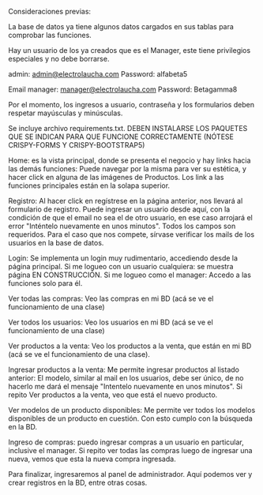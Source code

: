 Consideraciones previas:

La base de datos ya tiene algunos datos cargados en sus tablas para comprobar las funciones.

Hay un usuario de los ya creados que es el Manager, este tiene privilegios especiales y no debe borrarse.

admin: admin@electrolaucha.com
Password: alfabeta5

Email manager: manager@electrolaucha.com
Password: Betagamma8

Por el momento, los ingresos a usuario, contraseña y los formularios deben respetar mayúsculas y minúsculas.

Se incluye archivo requirements.txt. DEBEN INSTALARSE LOS PAQUETES QUE SE INDICAN PARA QUE FUNCIONE CORRECTAMENTE (NÓTESE CRISPY-FORMS Y CRISPY-BOOTSTRAP5)

Home: es la vista principal, donde se presenta el negocio y hay links hacia las demás funciones:
Puede navegar por la misma para ver su estética, y hacer click en alguna de las imágenes de Productos.
Los link a las funciones principales están en la solapa superior.

Registro: Al hacer click en regístrese en la página anterior, nos llevará al formulario de registro.
Puede ingresar un usuario desde aquí, con la condición de que el email no sea el de otro usuario, en ese caso arrojará el error "Inténtelo nuevamente en unos minutos". Todos los campos son requeridos. Para el caso que nos compete, sírvase verificar los mails de los usuarios en la base de datos.

Login: Se implementa un login muy rudimentario, accediendo desde la página principal.
Si me logueo con un usuario cualquiera: se muestra página EN CONSTRUCCIÓN.
Si me logueo como el manager: Accedo a las funciones solo para él.

Ver todas las compras: Veo las compras en mi BD (acá se ve el funcionamiento de una clase)

Ver todos los usuarios: Veo los usuarios en mi BD (acá se ve el funcionamiento de una clase)

Ver productos a la venta: Veo los productos a la venta, que están en mi BD (acá se ve el funcionamiento de una clase).

Ingresar productos a la venta: Me permite ingresar productos al listado anterior:
El modelo, similar al mail en los usuarios, debe ser único, de no hacerlo me dará el mensaje "Intentelo nuevamente en unos minutos". Si repito Ver productos a la venta, veo que está el nuevo producto.

Ver modelos de un producto disponibles: Me permite ver todos los modelos disponibles de un producto en cuestión. 
Con esto cumplo con la búsqueda en la BD.

Ingreso de compras: puedo ingresar compras a un usuario en particular, inclusive el manager.
Si repito ver todas las compras luego de ingresar una nueva, vemos que esta la nueva compra ingresada.

Para finalizar, ingresaremos al panel de administrador. Aquí podemos ver y crear registros en la BD, entre otras cosas.




